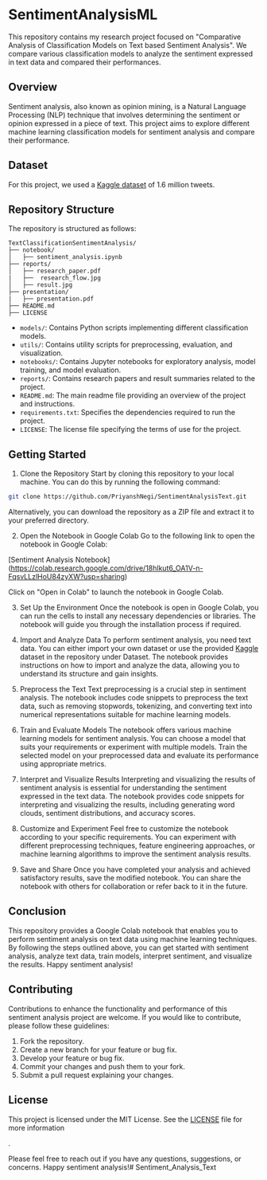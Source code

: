 # SentimentAnalysisML

This repository contains my research project focused on "Comparative Analysis of Classification Models on Text based Sentiment Analysis". We compare various classification models to analyze the sentiment expressed in text data and compared their performances.

## Overview

Sentiment analysis, also known as opinion mining, is a Natural Language Processing (NLP) technique that involves determining the sentiment or opinion expressed in a piece of text. This project aims to explore different machine learning classification models for sentiment analysis and compare their performance.

## Dataset

For this project, we used a [Kaggle dataset](https://www.kaggle.com/datasets/kazanova/sentiment140) of 1.6 million tweets. 

## Repository Structure

The repository is structured as follows:

```
TextClassificationSentimentAnalysis/
├── notebook/
│   ├── sentiment_analysis.ipynb
├── reports/
│   ├── research_paper.pdf
|   ├──  research_flow.jpg
│   ├── result.jpg
├── presentation/
|   ├── presentation.pdf 
├── README.md
├── LICENSE
```

- `models/`: Contains Python scripts implementing different classification models.
- `utils/`: Contains utility scripts for preprocessing, evaluation, and visualization.
- `notebooks/`: Contains Jupyter notebooks for exploratory analysis, model training, and model evaluation.
- `reports/`: Contains research papers and result summaries related to the project.
- `README.md`: The main readme file providing an overview of the project and instructions.
- `requirements.txt`: Specifies the dependencies required to run the project.
- `LICENSE`: The license file specifying the terms of use for the project.

## Getting Started

1. Clone the Repository
Start by cloning this repository to your local machine. You can do this by running the following command:

```bash
git clone https://github.com/PriyanshNegi/SentimentAnalysisText.git
```

Alternatively, you can download the repository as a ZIP file and extract it to your preferred directory.

2. Open the Notebook in Google Colab
Go to the following link to open the notebook in Google Colab:

[Sentiment Analysis Notebook] (https://colab.research.google.com/drive/18hlkut6_OA1V-n-FqsvLLzlHoU84zyXW?usp=sharing)

Click on "Open in Colab" to launch the notebook in Google Colab.

3. Set Up the Environment
Once the notebook is open in Google Colab, you can run the cells to install any necessary dependencies or libraries. The notebook will guide you through the installation process if required.

4. Import and Analyze Data
To perform sentiment analysis, you need text data. You can either import your own dataset or use the provided [Kaggle](https://www.kaggle.com/datasets/kazanova/sentiment140) dataset in the repository under Dataset. The notebook provides instructions on how to import and analyze the data, allowing you to understand its structure and gain insights.

5. Preprocess the Text
Text preprocessing is a crucial step in sentiment analysis. The notebook includes code snippets to preprocess the text data, such as removing stopwords, tokenizing, and converting text into numerical representations suitable for machine learning models.

6. Train and Evaluate Models
The notebook offers various machine learning models for sentiment analysis. You can choose a model that suits your requirements or experiment with multiple models. Train the selected model on your preprocessed data and evaluate its performance using appropriate metrics.

7. Interpret and Visualize Results
Interpreting and visualizing the results of sentiment analysis is essential for understanding the sentiment expressed in the text data. The notebook provides code snippets for interpreting and visualizing the results, including generating word clouds, sentiment distributions, and accuracy scores.

8. Customize and Experiment
Feel free to customize the notebook according to your specific requirements. You can experiment with different preprocessing techniques, feature engineering approaches, or machine learning algorithms to improve the sentiment analysis results.

9. Save and Share
Once you have completed your analysis and achieved satisfactory results, save the modified notebook. You can share the notebook with others for collaboration or refer back to it in the future.

## Conclusion

This repository provides a Google Colab notebook that enables you to perform sentiment analysis on text data using machine learning techniques. By following the steps outlined above, you can get started with sentiment analysis, analyze text data, train models, interpret sentiment, and visualize the results. Happy sentiment analysis!

## Contributing

Contributions to enhance the functionality and performance of this sentiment analysis project are welcome. If you would like to contribute, please follow these guidelines:

1. Fork the repository.
2. Create a new branch for your feature or bug fix.
3. Develop your feature or bug fix.
4. Commit your changes and push them to your fork.
5. Submit a pull request explaining your changes.

## License

This project is licensed under the MIT License. See the [LICENSE](LICENSE) file for more information

.

Please feel free to reach out if you have any questions, suggestions, or concerns. Happy sentiment analysis!# Sentiment_Analysis_Text
